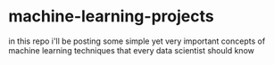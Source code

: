 # machine-learning-projects
in this repo i'll be posting some simple yet very important concepts of machine learning techniques  that every data scientist should know
